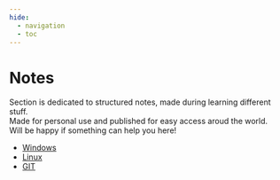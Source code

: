```yaml
---
hide:
  - navigation
  - toc
---
```


# Notes

Section is dedicated to structured notes, made during learning different stuff.  
Made for personal use and published for easy access aroud the world.  
Will be happy if something can help you here!

- [Windows](win_notes.md)
- [Linux](linux_notes.md)
- [GIT](git_notes.md)